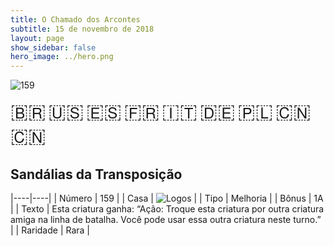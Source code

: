 ```yaml
---
title: O Chamado dos Arcontes
subtitle: 15 de novembro de 2018
layout: page
show_sidebar: false
hero_image: ../hero.png
---
```


![159](https://mastervault-storage-prod.s3.amazonaws.com/media/card_front/pt/341_159_RQ6V4VP7WP2P_pt.png)

<span title="Português" style="font-size: 32px;cursor: pointer;" onclick="javascript:document.querySelector('img[alt=\'159\']').src=document.querySelector('img[alt=\'159\']').src.replace(/card_front\/[^/]+/, 'card_front/pt').replace(/_[^/.0-9]+\.png/, '_pt.png')">🇧🇷</span>
<span title="English" style="font-size: 32px;cursor: pointer;" onclick="javascript:document.querySelector('img[alt=\'159\']').src=document.querySelector('img[alt=\'159\']').src.replace(/card_front\/[^/]+/, 'card_front/en').replace(/_[^/.0-9]+\.png/, '_en.png')">🇺🇸</span>
<span title="Español" style="font-size: 32px;cursor: pointer;" onclick="javascript:document.querySelector('img[alt=\'159\']').src=document.querySelector('img[alt=\'159\']').src.replace(/card_front\/[^/]+/, 'card_front/es').replace(/_[^/.0-9]+\.png/, '_es.png')">🇪🇸</span>
<span title="Français" style="font-size: 32px;cursor: pointer;" onclick="javascript:document.querySelector('img[alt=\'159\']').src=document.querySelector('img[alt=\'159\']').src.replace(/card_front\/[^/]+/, 'card_front/fr').replace(/_[^/.0-9]+\.png/, '_fr.png')">🇫🇷</span>
<span title="Italiano" style="font-size: 32px;cursor: pointer;" onclick="javascript:document.querySelector('img[alt=\'159\']').src=document.querySelector('img[alt=\'159\']').src.replace(/card_front\/[^/]+/, 'card_front/it').replace(/_[^/.0-9]+\.png/, '_it.png')">🇮🇹</span>
<span title="Deutsche" style="font-size: 32px;cursor: pointer;" onclick="javascript:document.querySelector('img[alt=\'159\']').src=document.querySelector('img[alt=\'159\']').src.replace(/card_front\/[^/]+/, 'card_front/de').replace(/_[^/.0-9]+\.png/, '_de.png')">🇩🇪</span>
<span title="Polskie" style="font-size: 32px;cursor: pointer;" onclick="javascript:document.querySelector('img[alt=\'159\']').src=document.querySelector('img[alt=\'159\']').src.replace(/card_front\/[^/]+/, 'card_front/pl').replace(/_[^/.0-9]+\.png/, '_pl.png')">🇵🇱</span>
<span title="简体中文" style="font-size: 32px;cursor: pointer;" onclick="javascript:document.querySelector('img[alt=\'159\']').src=document.querySelector('img[alt=\'159\']').src.replace(/card_front\/[^/]+/, 'card_front/zh-hans').replace(/_[^/.0-9]+\.png/, '_zh-hans.png')">🇨🇳</span>
<span title="繁體中文" style="font-size: 32px;cursor: pointer;" onclick="javascript:document.querySelector('img[alt=\'159\']').src=document.querySelector('img[alt=\'159\']').src.replace(/card_front\/[^/]+/, 'card_front/zh-hant').replace(/_[^/.0-9]+\.png/, '_zh-hant.png')">🇨🇳</span>

## Sandálias da Transposição

|----|----|
| Número | 159 |
| Casa | ![Logos](https://archonarcana.com/images/thumb/c/ce/Logos.png/22px-Logos.png "Logos") |
| Tipo | Melhoria |
| Bônus | 1A |
| Texto | Esta criatura ganha: “Ação: Troque esta criatura por outra criatura amiga na linha de batalha. Você pode usar essa outra criatura neste turno.” |
| Raridade | Rara |
